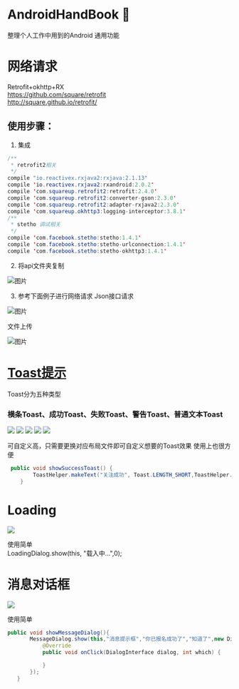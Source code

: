 # AndroidHandBook :snail:
整理个人工作中用到的Android 通用功能

# 网络请求
Retrofit+okhttp+RX  
https://github.com/square/retrofit  
http://square.github.io/retrofit/  
## 使用步骤：
1. 集成
``` java
/**
 * retrofit2相关
 */
compile "io.reactivex.rxjava2:rxjava:2.1.13"
compile 'io.reactivex.rxjava2:rxandroid:2.0.2'
compile 'com.squareup.retrofit2:retrofit:2.4.0'
compile 'com.squareup.retrofit2:converter-gson:2.3.0'
compile 'com.squareup.retrofit2:adapter-rxjava2:2.3.0'
compile 'com.squareup.okhttp3:logging-interceptor:3.8.1'
/**
 * stetho 调试相关
 */
compile 'com.facebook.stetho:stetho:1.4.1'
compile 'com.facebook.stetho:stetho-urlconnection:1.4.1'
compile 'com.facebook.stetho:stetho-okhttp3:1.4.1'
``` 

2. 将api文件夹复制  

![图片](https://images-cdn.shimo.im/TVP1azpTmBwbp0mZ/image.png)

3. 参考下面例子进行网络请求
Json接口请求  

![图片](https://images-cdn.shimo.im/qViUTzcxc5YOD5Bq/carbon.png)

文件上传

![图片](https://images-cdn.shimo.im/SKCx8seI2yoBJiQ7/carbon_1_.png)

# [Toast提示](https://github.com/fuhongliang/AndroidHandBook/tree/master/app/src/main/java/com/fuhl/androidhandbook/toast)
Toast分为五种类型
### 横条Toast、成功Toast、失败Toast、警告Toast、普通文本Toast  

![](./pic/h_toast.gif) ![](./pic/success_toast.gif) ![](./pic/fail_toast.gif) ![](./pic/warn_toast.gif) ![](./pic/txt_toast.gif)  

可自定义高，只需要更换对应布局文件即可自定义想要的Toast效果
使用上也很方便  

``` java
 public void showSuccessToast() {
        ToastHelper.makeText("关注成功", Toast.LENGTH_SHORT,ToastHelper.SUCCESSWITHICONTOAST).show();
    }
 ``` 
 # Loading
 ![](./pic/loading.gif) 
 
 使用简单  
 LoadingDialog.show(this, "载入中...",0);

 # 消息对话框
 ![](./pic/messagedialog.gif) 
 
 使用简单  
 ``` java 
 public void showMessageDialog(){
        MessageDialog.show(this,"消息提示框","你已报名成功了","知道了",new DialogInterface.OnClickListener(){
            @Override
            public void onClick(DialogInterface dialog, int which) {

            }
        });
    } 
    
 ```


